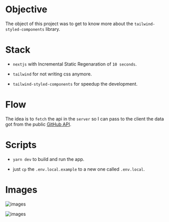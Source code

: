 # Objective

The object of this project was to get to know more about the `tailwind-styled-components` library.

# Stack

- `nextjs` with Incremental Static Regenaration of `10 seconds`.

- `tailwind` for not writing css anymore.

- `tailwind-styled-components` for speedup the development.

# Flow

The idea is to `fetch` the api in the `server` so I can pass to the client the data got from the public [GitHub API](https://api.github.com/users/).

# Scripts

- `yarn dev` to build and run the app.

- just `cp` the `.env.local.example` to a new one called `.env.local`.

# Images

![images](https://user-images.githubusercontent.com/8363610/119433578-e5e18d00-bcec-11eb-9f85-4854e85e073f.png)

![images](https://user-images.githubusercontent.com/8363610/119433610-f6920300-bcec-11eb-84fc-92a69fbd7e68.png)